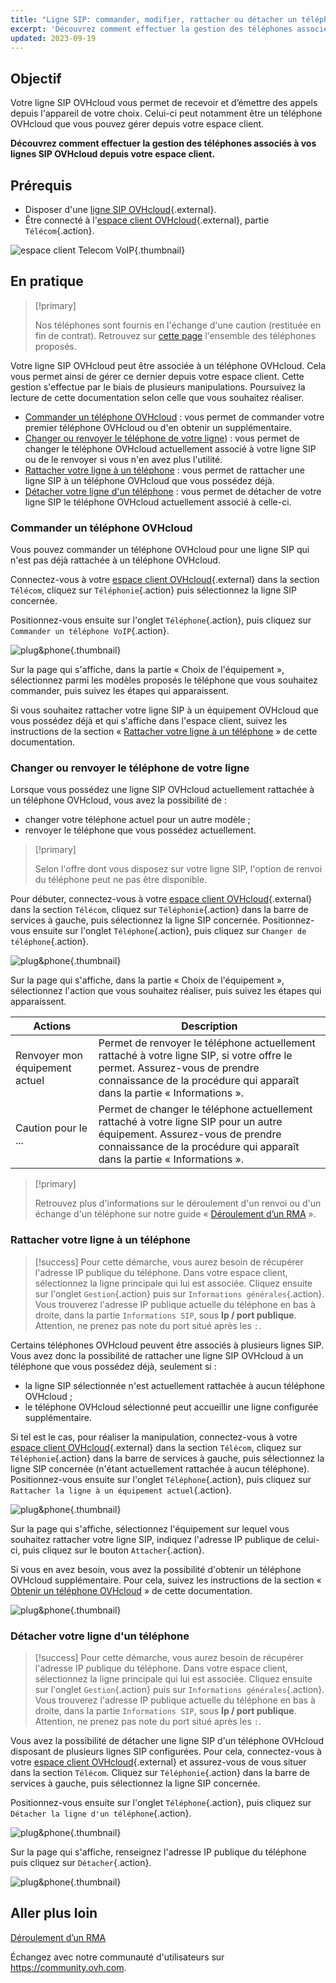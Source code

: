 ```yaml
---
title: "Ligne SIP: commander, modifier, rattacher ou détacher un téléphone OVHcloud"
excerpt: 'Découvrez comment effectuer la gestion des téléphones associés à vos lignes SIP depuis votre espace client'
updated: 2023-09-19
---
```


## Objectif

Votre ligne SIP OVHcloud vous permet de recevoir et d’émettre des appels depuis l'appareil de votre choix. Celui-ci peut notamment être un téléphone OVHcloud que vous pouvez gérer depuis votre espace client.

**Découvrez comment effectuer la gestion des téléphones associés à vos lignes SIP OVHcloud depuis votre espace client.**

## Prérequis

- Disposer d'une [ligne SIP OVHcloud](https://www.ovhtelecom.fr/telephonie/voip/){.external}.
- Être connecté à l'[espace client OVHcloud](https://www.ovh.com/auth/?action=gotomanager&from=https://www.ovh.com/fr/&ovhSubsidiary=fr){.external}, partie `Télécom`{.action}.

![espace client Telecom VoIP](https://raw.githubusercontent.com/ovh/docs/master/templates/control-panel/product-selection/telecom/tpl-telecom-02-fr-voip.png){.thumbnail}

## En pratique

> [!primary]
>
> Nos téléphones sont fournis en l'échange d'une caution (restituée en fin de contrat). Retrouvez sur [cette page](https://www.ovhtelecom.fr/telephonie/comparatif-des-telephones.xml) l'ensemble des téléphones proposés.

Votre ligne SIP OVHcloud peut être associée à un téléphone OVHcloud. Cela vous permet ainsi de gérer ce dernier depuis votre espace client. Cette gestion s'effectue par le biais de plusieurs manipulations. Poursuivez la lecture de cette documentation selon celle que vous souhaitez réaliser.

- [Commander un téléphone OVHcloud](#obtenir-telephone) : vous permet de commander votre premier téléphone OVHcloud ou d'en obtenir un supplémentaire.
- [Changer ou renvoyer le téléphone de votre ligne](#changer-telephone)) : vous permet de changer le téléphone OVHcloud actuellement associé à votre ligne SIP ou de le renvoyer si vous n'en avez plus l'utilité.
- [Rattacher votre ligne à un téléphone](#rattacher-telephone) : vous permet de rattacher une ligne SIP à un téléphone OVHcloud que vous possédez déjà.
- [Détacher votre ligne d'un téléphone](#detacher-telephone) : vous permet de détacher de votre ligne SIP le téléphone OVHcloud actuellement associé à celle-ci. 

### Commander un téléphone OVHcloud <a name="obtenir-telephone"></a>

Vous pouvez commander un téléphone OVHcloud pour une ligne SIP qui n'est pas déjà rattachée à un téléphone OVHcloud.

Connectez-vous à votre [espace client OVHcloud](https://www.ovh.com/auth/?action=gotomanager&from=https://www.ovh.com/fr/&ovhSubsidiary=fr){.external} dans la section `Télécom`, cliquez sur `Téléphonie`{.action} puis sélectionnez la ligne SIP concernée.

Positionnez-vous ensuite sur l'onglet `Téléphone`{.action}, puis cliquez sur `Commander un téléphone VoIP`{.action}.

![plug&phone](images/orderphone.png){.thumbnail}

Sur la page qui s'affiche, dans la partie « Choix de l'équipement », sélectionnez parmi les modèles proposés le téléphone que vous souhaitez commander, puis suivez les étapes qui apparaissent.

Si vous souhaitez rattacher votre ligne SIP à un équipement OVHcloud que vous possédez déjà et qui s'affiche dans l'espace client, suivez les instructions de la section « [Rattacher votre ligne à un téléphone](#rattacher-telephone) » de cette documentation. 

### Changer ou renvoyer le téléphone de votre ligne <a name="changer-telephone"></a>

Lorsque vous possédez une ligne SIP OVHcloud actuellement rattachée à un téléphone OVHcloud, vous avez la possibilité de :

- changer votre téléphone actuel pour un autre modèle ;
- renvoyer le téléphone que vous possédez actuellement.

> [!primary]
>
> Selon l'offre dont vous disposez sur votre ligne SIP, l'option de renvoi du téléphone peut ne pas être disponible.
>

Pour débuter, connectez-vous à votre [espace client OVHcloud](https://www.ovh.com/auth/?action=gotomanager&from=https://www.ovh.com/fr/&ovhSubsidiary=fr){.external} dans la section `Télécom`, cliquez sur `Téléphonie`{.action} dans la barre de services à gauche, puis sélectionnez la ligne SIP concernée. Positionnez-vous ensuite sur l'onglet `Téléphone`{.action}, puis cliquez sur `Changer de téléphone`{.action}.

![plug&phone](images/change-phone.png){.thumbnail}

Sur la page qui s'affiche, dans la partie « Choix de l'équipement », sélectionnez l'action que vous souhaitez réaliser, puis suivez les étapes qui apparaissent.

|Actions|Description|
|---|---|
|Renvoyer mon équipement actuel|Permet de renvoyer le téléphone actuellement rattaché à votre ligne SIP, si votre offre le permet. Assurez-vous de prendre connaissance de la procédure qui apparaît dans la partie « Informations ».|
|Caution pour le ...|Permet de changer le téléphone actuellement rattaché à votre ligne SIP pour un autre équipement. Assurez-vous de prendre connaissance de la procédure qui apparaît dans la partie « Informations ».| 

> [!primary]
>
> Retrouvez plus d'informations sur le déroulement d'un renvoi ou d'un échange d'un téléphone sur notre guide « [Déroulement d’un RMA](/pages/web_cloud/phone_and_fax/voip/deroulement_d_un_rma) ».
> 

### Rattacher votre ligne à un téléphone <a name="rattacher-telephone"></a>

> [!success]
> Pour cette démarche, vous aurez besoin de récupérer l'adresse IP publique du téléphone. Dans votre espace client, sélectionnez la ligne principale qui lui est associée. Cliquez ensuite sur l'onglet `Gestion`{.action} puis sur `Informations générales`{.action}. Vous trouverez l'adresse IP publique actuelle du téléphone en bas à droite, dans la partie `Informations SIP`, sous **Ip / port publique**. Attention, ne prenez pas note du port situé après les `:`.

Certains téléphones OVHcloud peuvent être associés à plusieurs lignes SIP. Vous avez donc la possibilité de rattacher une ligne SIP OVHcloud à un téléphone que vous possédez déjà, seulement si :

- la ligne SIP sélectionnée n'est actuellement rattachée à aucun téléphone OVHcloud ;
- le téléphone OVHcloud sélectionné peut accueillir une ligne configurée supplémentaire.

Si tel est le cas, pour réaliser la manipulation, connectez-vous à votre [espace client OVHcloud](https://www.ovh.com/auth/?action=gotomanager&from=https://www.ovh.com/fr/&ovhSubsidiary=fr){.external} dans la section `Télécom`, cliquez sur `Téléphonie`{.action} dans la barre de services à gauche, puis sélectionnez la ligne SIP concernée (n'étant actuellement rattachée à aucun téléphone). Positionnez-vous ensuite sur l'onglet `Téléphone`{.action}, puis cliquez sur `Rattacher la ligne à un équipement actuel`{.action}.

![plug&phone](images/plug-and-phone-step1.png){.thumbnail}

Sur la page qui s'affiche, sélectionnez l'équipement sur lequel vous souhaitez rattacher votre ligne SIP, indiquez l'adresse IP publique de celui-ci, puis cliquez sur le bouton `Attacher`{.action}.

Si vous en avez besoin, vous avez la possibilité d'obtenir un téléphone OVHcloud supplémentaire. Pour cela, suivez les instructions de la section « [Obtenir un téléphone OVHcloud](#obtenir-telephone) » de cette documentation. 

![plug&phone](images/plug-and-phone-step5.png){.thumbnail}

### Détacher votre ligne d'un téléphone <a name="detacher-telephone"></a>

> [!success]
> Pour cette démarche, vous aurez besoin de récupérer l'adresse IP publique du téléphone. Dans votre espace client, sélectionnez la ligne principale qui lui est associée. Cliquez ensuite sur l'onglet `Gestion`{.action} puis sur `Informations générales`{.action}. Vous trouverez l'adresse IP publique actuelle du téléphone en bas à droite, dans la partie `Informations SIP`, sous **Ip / port publique**. Attention, ne prenez pas note du port situé après les `:`.

Vous avez la possibilité de détacher une ligne SIP d'un téléphone OVHcloud disposant de plusieurs lignes SIP configurées. Pour cela, connectez-vous à votre [espace client OVHcloud](https://www.ovh.com/auth/?action=gotomanager&from=https://www.ovh.com/fr/&ovhSubsidiary=fr){.external} et assurez-vous de vous situer dans la section `Télécom`. Cliquez sur `Téléphonie`{.action} dans la barre de services à gauche, puis sélectionnez la ligne SIP concernée.

Positionnez-vous ensuite sur l'onglet `Téléphone`{.action}, puis cliquez sur `Détacher la ligne d'un téléphone`{.action}.

![plug&phone](images/detach-phone01.png){.thumbnail}

Sur la page qui s'affiche, renseignez l'adresse IP publique du téléphone puis cliquez sur `Détacher`{.action}. 

![plug&phone](images/detach-phone02.png){.thumbnail}

## Aller plus loin

[Déroulement d’un RMA](/pages/web_cloud/phone_and_fax/voip/deroulement_d_un_rma)

Échangez avec notre communauté d'utilisateurs sur <https://community.ovh.com>.
